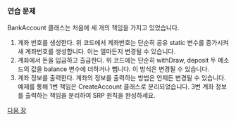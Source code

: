 ### 연습 문제
BankAccount 클래스는 처음에 세 개의 책임을 가지고 있었습니다.

1. 계좌 번호를 생성한다.
위 코드에서 계좌번호는 단순히 공유 static 변수를 증가시켜 새 계좌번호를 생성합니다. 이는 얼마든지 변경될 수 있습니다.
2.	계좌에서 돈을 입금하고 출금한다.
위 코드에는 단순히 withDraw, deposit 두 메소드의 값을 balance 변수에 더하거나 뺍니다. 이 방식은 변경될 수 있습니다.
3.	계좌 정보를 출력한다.
계좌의 정보를 출력하는 방법은 언제든 변경될 수 있습니다.
예제를 통해 1번 책임은 CreateAccount 클래스로 분리되었습니다. 3번 계좌 정보를 출력하는 책임을 분리하여 SRP 원칙을 완성하세요.

<a href="./12_OCP.md">다음 장</a>